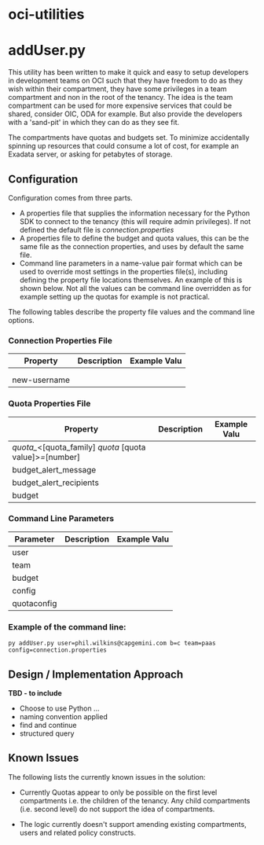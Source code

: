# oci-utilities



# addUser.py

This utility has been written to make it quick and easy to setup developers in development teams on OCI such that they have freedom to do as they wish within their compartment, they have some privileges in a team compartment and non in the root of the tenancy. The idea is the team compartment can be used for more expensive services that could be shared, consider OIC, ODA for example.  But also provide the developers with a 'sand-pit' in which they can do as they see fit.

The compartments have quotas and budgets set. To minimize accidentally spinning up resources that could consume a lot of cost, for example an Exadata server, or asking for petabytes of storage.

## Configuration

Configuration comes from three parts.

- A properties file that supplies the information necessary for the Python SDK to connect to the tenancy (this will require admin privileges). If not defined the default file is *connection.properties*
- A properties file to define the budget and quota values, this can be the same file as the connection properties, and uses by default the same file.
- Command line parameters in a name-value pair format which can be used to override most settings in the properties file(s), including defining the property file locations themselves.  An example of this is shown below. Not all the values can be command line overridden as for example setting up the quotas for example is not practical.

The following tables describe the property file values and the command line options.



### Connection Properties File

| Property     | Description | Example Valu |
| ------------ | ----------- | ------------ |
|              |             |              |
|              |             |              |
| new-username |             |              |



### Quota Properties File

| Property                                                  | Description | Example Valu |
| --------------------------------------------------------- | ----------- | ------------ |
| *quota_*<[quota_family] *quota* [quota value]>*=*[number] |             |              |
| budget_alert_message                                      |             |              |
| budget_alert_recipients                                   |             |              |
| budget                                                    |             |              |



### Command Line Parameters

| Parameter   | Description | Example Valu |
| ----------- | ----------- | ------------ |
| user        |             |              |
| team        |             |              |
| budget      |             |              |
| config      |             |              |
| quotaconfig |             |              |



### Example of the command line:

```shell
py addUser.py user=phil.wilkins@capgemini.com b=c team=paas config=connection.properties
```

## Design / Implementation Approach

__TBD - to include__

- Choose to use Python ...
- naming convention applied
- find and continue
- structured query

## Known Issues

The following lists the currently known issues in the solution:

- Currently Quotas appear to only be possible on the first level compartments i.e. the children of the tenancy. Any child compartments (i.e. second level) do not support the idea of compartments.

- The logic currently doesn't support amending existing compartments, users and related policy constructs.

  
